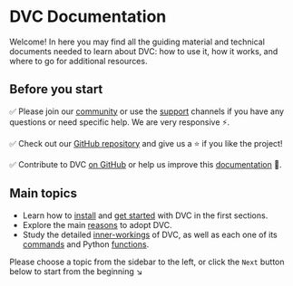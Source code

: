 # DVC Documentation

Welcome! In here you may find all the guiding material and technical documents
needed to learn about DVC: how to use it, how it works, and where to go for
additional resources.

## Before you start

✅ Please join our [community](/community) or use the [support](/support)
channels if you have any questions or need specific help. We are very responsive
⚡.

✅ Check out our [GitHub repository](https://github.com/iterative/dvc) and give
us a ⭐ if you like the project!

✅ Contribute to DVC [on GitHub](https://github.com/iterative/dvc) or help us
improve this [documentation](https://github.com/iterative/dvc.org) 🙏.

## Main topics

- Learn how to [install](/doc/install) and
  [get started](/doc/tutorials/get-started) with DVC in the first sections.
- Explore the main [reasons](/doc/use-cases) to adopt DVC.
- Study the detailed [inner-workings](/doc/user-guide) of DVC, as well as each
  one of its [commands](/doc/command-reference) and Python
  [functions](/doc/api-reference).

Please choose a topic from the sidebar to the left, or click the `Next` button
below to start from the beginning ↘
